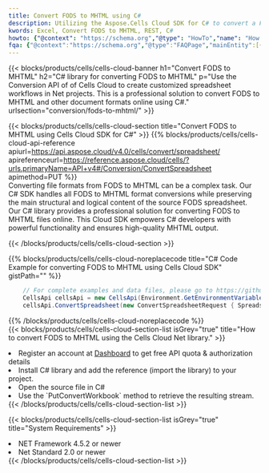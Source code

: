 ```yaml
---
title: Convert FODS to MHTML using C# 
description: Utilizing the Aspose.Cells Cloud SDK for C# to convert a FODS format file to a MHTML format file. 
kwords: Excel, Convert FODS to MHTML, REST, C#
howto: {"@context": "https://schema.org","@type": "HowTo","name": "How to convert FODS to MHTML using the Cells Cloud Net library.","description": "How to convert FODS to MHTML using the Cells Cloud Net library.","image": {"@type": "ImageObject"},"url": "/net/conversion/fods-to-mhtml/","step": [{ "@type": "HowToStep","name": "How to convert FODS to MHTML using the Cells Cloud Net library. step 1", "image": {"@type": "ImageObject",},"url": "/net/conversion/fods-to-mhtml/","text": "Register an account at <a href='https://dashboard.aspose.cloud/'>Dashboard</a> to get free API quota & authorization details",},{ "@type": "HowToStep","name": "How to convert FODS to MHTML using the Cells Cloud Net library. step 1", "image": {"@type": "ImageObject",},"url": "/net/conversion/fods-to-mhtml/","text": "Install C# library and add the reference (import the library) to your project.",},{ "@type": "HowToStep","name": "How to convert FODS to MHTML using the Cells Cloud Net library. step 1", "image": {"@type": "ImageObject",},"url": "/net/conversion/fods-to-mhtml/","text": "Open the source file in C#",},{ "@type": "HowToStep","name": "How to convert FODS to MHTML using the Cells Cloud Net library. step 1", "image": {"@type": "ImageObject",},"url": "/net/conversion/fods-to-mhtml/","text": "Use the `PutConvertWorkbook` method to retrieve the resulting stream.",}, ],"supply": {"@type": "HowToSupply","name": "document"},"tool": [{"@type": "HowToTool","name": "Visual Studio, Visual Studio Code, Rider "},{"@type": "HowToTool","name": "Aspose Cells"}],"totalTime": "PT6M"}
fqa: {"@context":"https://schema.org","@type":"FAQPage","mainEntity":[{"@type":"Question","name":"Why convert file formats in C# using REST API?","acceptedAnswer":{"@type":"Answer","text":"Documents are encoded in many ways, and some files may be incompatible with the software you use. To open and read such files, just convert them to appropriate file formats.<br/><ol><li>Install .NET SDK and add the reference (import the library) to your project.</li><li>Open the source file in C# using REST API.</li><li>Call the PutConvertWorkbookRequest() method, passing an output filename with required extension.</li><li>Get the result of conversion as a separate file.</li></ol>"}},{"@type":"Question","name":"What file formats can I convert with your C# library?","acceptedAnswer":{"@type":"Answer","text":"We support a variety of file formats for conversion using .NET library, including XLSX, Excel, xls , PDF, CSV, HTML, Markdown, XML, PNG, JPG, TIFF, Json, TXT and many more."}},{"@type":"Question","name":"What is the maximum allowed file size for conversion using this .NET library?","acceptedAnswer":{"@type":"Answer","text":"There are no file size limits for format conversions using .NET library."}}]}
---
```



{{< blocks/products/cells/cells-cloud-banner h1="Convert FODS to MHTML" h2="C# library for converting FODS to MHTML" p="Use the Conversion API of of Cells Cloud to create customized spreadsheet workflows in Net projects. This is a professional solution to convert FODS to MHTML and other document formats online using C#." urlsection="conversion/fods-to-mhtml/" >}}

{{< blocks/products/cells/cells-cloud-section  title="Convert FODS to MHTML using Cells Cloud SDK for C#" >}}
{{% blocks/products/cells/cells-cloud-api-reference  apiurl=https://api.aspose.cloud/v4.0/cells/convert/spreadsheet/  apireferenceurl=https://reference.aspose.cloud/cells/?urls.primaryName=API+v4#/Conversion/ConvertSpreadsheet  apimethod=PUT %}}
<br/>
Converting file formats from FODS to MHTML can be a complex task. Our C# SDK handles all FODS to MHTML format conversions while preserving the main structural and logical content of the source FODS spreadsheet. Our C# library provides a professional solution for converting FODS to MHTML files online. This Cloud SDK empowers C# developers with powerful functionality and ensures high-quality MHTML output.

{{< /blocks/products/cells/cells-cloud-section >}}

{{% blocks/products/cells/cells-cloud-noreplacecode title="C# Code Example for converting FODS to MHTML using Cells Cloud SDK" gistPath="" %}}
 
```cs
    // For complete examples and data files, please go to https://github.com/aspose-cells-cloud/aspose-cells-cloud-dotnet/
    CellsApi cellsApi = new CellsApi(Environment.GetEnvironmentVariable("ProductClientId"), Environment.GetEnvironmentVariable("ProductClientSecret"));
    cellsApi.ConvertSpreadsheet(new ConvertSpreadsheetRequest { Spreadsheet = "EmployeeSalesSummary.fods", format = "mhtml" }, "EmployeeSalesSummary.mhtml");
```
 
{{% /blocks/products/cells/cells-cloud-noreplacecode  %}}
<br/>
{{< blocks/products/cells/cells-cloud-section-list isGrey="true"  title="How to convert FODS to MHTML using the Cells Cloud Net library." >}}
<li>Register an account at <a href="https://dashboard.aspose.cloud/">Dashboard</a> to get free API quota & authorization details</li>
<li>Install C# library and add the reference (import the library) to your project.</li>
<li>Open the source file in C#</li>
<li>Use the `PutConvertWorkbook` method to retrieve the resulting stream.</li>
{{< /blocks/products/cells/cells-cloud-section-list >}}

{{< blocks/products/cells/cells-cloud-section-list isGrey="true"  title="System Requirements" >}}
<li>NET Framework 4.5.2 or newer</li>
<li>Net Standard 2.0 or newer</li>
{{< /blocks/products/cells/cells-cloud-section-list >}}
